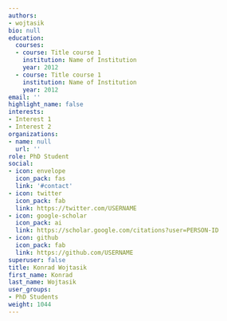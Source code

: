 ```yaml
---
authors:
- wojtasik
bio: null
education:
  courses:
  - course: Title course 1
    institution: Name of Institution
    year: 2012
  - course: Title course 1
    institution: Name of Institution
    year: 2012
email: ''
highlight_name: false
interests:
- Interest 1
- Interest 2
organizations:
- name: null
  url: ''
role: PhD Student
social:
- icon: envelope
  icon_pack: fas
  link: '#contact'
- icon: twitter
  icon_pack: fab
  link: https://twitter.com/USERNAME
- icon: google-scholar
  icon_pack: ai
  link: https://scholar.google.com/citations?user=PERSON-ID
- icon: github
  icon_pack: fab
  link: https://github.com/USERNAME
superuser: false
title: Konrad Wojtasik
first_name: Konrad
last_name: Wojtasik 
user_groups:
- PhD Students
weight: 1044
---
```

